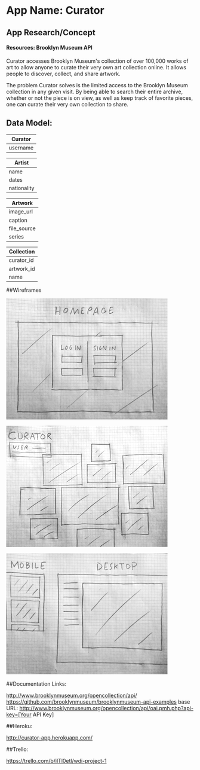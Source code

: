 # App Name: Curator

## App Research/Concept

#### Resources: Brooklyn Museum API

Curator accesses Brooklyn Museum's collection of over 100,000 works of art to allow anyone to curate their very own art collection online. It allows people to discover, collect, and share artwork.

The problem Curator solves is the limited access to the Brooklyn Museum collection in any given visit. By being able to search their entire archive, whether or not the piece is on view, as well as keep track of favorite pieces, one can curate their very own collection to share.

## Data Model:

| Curator         |
| ----------------|
| username        |

| Artist          |
| ----------------| 
| name            |
| dates           |
| nationality     |

| Artwork         |
| ----------------| 
| image_url       |
| caption         |
| file_source     |
| series          |

| Collection      |
| ----------------| 
| curator_id      |
| artwork_id      |
| name            |

##Wireframes

![Alt text](/wireframes/p1wf1.JPG)

![Alt text](/wireframes/p1wf2.JPG)

![Alt text](/wireframes/p1wf3.JPG)

##Documentation Links:

http://www.brooklynmuseum.org/opencollection/api/
https://github.com/brooklynmuseum/brooklynmuseum-api-examples
base URL: http://www.brooklynmuseum.org/opencollection/api/oai.pmh.php?api-key=[Your API Key]

##Heroku:

http://curator-app.herokuapp.com/

##Trello:

https://trello.com/b/ilTl0etl/wdi-project-1
